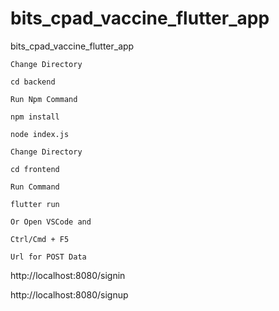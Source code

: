 # bits_cpad_vaccine_flutter_app
bits_cpad_vaccine_flutter_app


`Change Directory`
```
cd backend
```

`Run Npm Command`
```
npm install 
```
```
node index.js 
```

`Change Directory`
```
cd frontend
```

`Run Command`
```
flutter run
```

`Or Open VSCode and`
```
Ctrl/Cmd + F5
```



`Url for POST Data`

http://localhost:8080/signin

http://localhost:8080/signup

